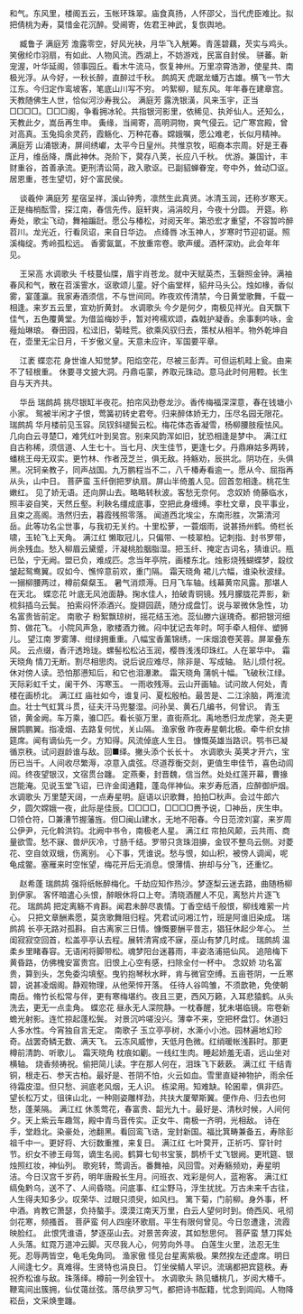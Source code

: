 <!-- { "loadSidebar": true } -->
和气。东风里，楼阁五云，玉帐环珠翠。庙食真扬，人怀邵父，当代虎臣难比。拟把倩桃为寿，莫惜金花沉醉。受阃寄，佐君王神武，复恢舆地。 

　
臧鲁子
满庭芳
澹露零空，好风光袂，月华飞入觥筹。青莲碧藕，芡实与鸡头。笑傲纶巾羽扇，有如此、人物风流。西湖上，不妨游戏，民富自封侯。 
骈蕃。新宠渥，叶华延阁，领事园丘。看木牛流马，恢复神州。万里凉霄浩渺，使星共、南极光浮。从今好，一秋长醉，直醉过千秋。 
鹧鸪天
虎踞龙蟠万古雄。横飞一节大江东。今归定作鸾坡客，笔底山川写不穷。 
吟絮柳，赋东风。年年春在建章宫。天教随佛生人世，恰似河沙寿我公。 
满庭芳
露洗银潢，风来玉宇，正当□□□□。□□□阁，争看拥冰轮。共指银河影里，依稀见、执斧仙人。还知么，天教此夕，嵩岳再生申。 
夤缘，当阃寄，高明洞物，爽气侵云。记广寒宫殿，曾对高真。玉兔捣余灵药，霞觞化、万种花春。嫦娥嘱，愿公难老，长似月精神。 
满庭芳
山涌银涛，屏间绣巘，太平今日皇州。共惟京牧，昭裔本宗周。好是王春正月，维岳降，膺此神休。尧阶下，蓂存八荚，长应八千秋。 
优游。兼国计，丰财重谷，首善承流。更刑清讼简，政入歌讴。已副貂蝉眷宠，夸中外，耸动□讴。居恩重，苍生望切，好个富民侯。 

　
谈羲仲
满庭芳
星宿呈祥，溪山钟秀，凛然生此真贤。冰清玉润，还称岁寒天。正是梅梢酝雪，探江南，春信先传。庭轩爽，涓涓皎月，今夜十分圆。 
开筵。称寿处，歌尘飞动，舞袖蹁跹。愿公与椿松，对阅天年。第恐宏才重望，不容暂吟醉苕川。龙光近，行看凤诏，来自日华边。 
点绛唇
冰玉神人，岁寒时节迎初诞。照溪梅绽。秀岭孤松远。 
香雾氤氲，不放重帘卷。歌声缓。酒杯深劝。此会年年见。 

　
王罙高
水调歌头
千枝蔓仙牒，眉宇肖苍龙。就中天赋英杰，玉磬照金钟。满袖春风和气，散在苕溪霅水，讴歌颂儿童。好个庙堂样，貂弁马头公。烛如椽，香似雾，宴蓬瀛。我家寿酒须信，不与世间同。昨夜欢传清禁，今日黄堂歌舞，千载一相逢。来岁五云里，宣劝折黄封。 
水调歌头
今夕是何夕，南极见祥光。自天飘下佳气，五色覆黄堂。为借监梅妙手，暂对袴襦欢颂，森戟护凝香。余事剩吟咏，金薤灿琳琅。 
眷田园，松迳旧，菊畦荒。欲乘风驭归去，策杖从相羊。物外乾坤自在，壶里无尘日月，千岁傲义皇。天意未应许，军国要平章。 

　
江袤
蝶恋花
身世谁人知觉梦。阳焰空花，尽被三彭弄。可但运机畦上瓮。由来不了轻根重。 
休要寻文披大洞。丹鼎屯蒙，养取元珠动。意马此时何用鞚。长生自与天齐共。 

　
华岳
瑞鹧鸪
挑尽银缸半夜花。拍帘风劲卷龙沙。香传梅福深深意，春在钱塘小小家。 
鸳被半闲才子恨，莺簧初转史君夸。归来醉体娇无力，压尽名园无限花。 
瑞鹧鸪
华月楼前见玉容。凤钗斜褪鬓云松。梅花体态香凝雪，杨柳腰肢瘦怯风。 
几向白云寻楚□，难凭红叶到吴宫。别来风韵浑如旧，犹恐相逢是梦中。 
满江红
自古称稀，须信道、人生七十。当七月、庆生佳节，更逢七夕。丹鼎麻姑多两转，蟠桃王母无双实。更竹林、作者茂芝兰，俱无敌。持觞劝，辰拱北。阴功在，头俱黑。况轲亲教子，同声战国。九万鹏程当不二，八千椿寿看逾一。愿从今、屈指再从头，山中日。 
菩萨蛮
玉纤倒把罗纨扇。屏山半倚羞人见。回首忽相逢。桃花生嫩红。 
见了娇无语。还向屏山去。略略转秋波。客愁无奈何。 
念奴娇
倚藤临水，照丰姿自笑，天然丘壑。利鞅名缰成底事，空把此身缠缚。李杜文章，良平事业，且束之高阁。浩然归去，暮霞残照零落。 
闻道西北埃尘，东南形胜，次第清河岳。此等功名尘世事，与我初无关约。十里松萝，一蓑烟雨，说甚扬州鹤。倚栏长啸，玉轮飞上天角。 
满江红
懒取冠儿，只偏带、一枝翠柏。记刺指、封书罗带，尚余残血。愁入柳眉云黛蹙，汗凝桃脸胭脂湿。把玉纤、掩定古词名，猜谁识。瓶已坠，宁无阙。盟已负，难成匹。念当年亭院，画楼东北。烛影烧残蝴蝶梦，縠纹皱起鸳鸯翼。叹如今、憔悴意前欢，重门隔。 
霜天晓角
裙儿六幅，谁染秋波绿。一搦柳腰两过，樽前粲粲玉。 
暑气消烦溽。日月飞车轴。线幕黄帘风露。那堪人在天北。 
蝶恋花
叶底无风池面静。掬水佳人，拍破青铜镜。残月朦胧花弄影，新梳斜插乌云鬓。 
拍索闷怀添酒兴。旋撷园蔬，随分成盘饤。说与翠微休急性，功名富贵皆前定。 
南歌子
粉絮飘琼树，摇花结玉池。蕊仙滕六逞瑰奇。都把银河细剪、做花飞。 
小院风声急，歌楼酒力微。闷中犹记去年时。呵手牵人相伴、塑狮儿。 
望江南
罗雾薄、绀绿拥重重。八幅宝香薰锦绣，一床烟浪卷芙蓉。屏翠叠东风。 
云点缀，香汗透玲珑。螺髻松松沾玉润，樱唇浅浅印珠红。人在翠华中。 
霜天晓角
情刀无断。割尽相思肉。说后说应难尽，除非是、写成轴。 
贴儿烦付祝。休对傍人读。恐怕那懑知后，和它也泪瀑漱。 
霜天晓角
蒲帆十幅。飞破秋江绿。天际彩虹千丈，阑干外、泻寒玉。 
一雨收残溽。云山开画轴。试问故人何处，青楼在画桥北。 
满江红
庙社如今，谁复问、夏松殷柏。最苦是、二江涂脑，两淮流血。壮士气虹箕斗贯，征夫汗马兜鍪湿。问孙吴、黄石几编书，何曾识。 
青玉锁，黄金阙。车万乘，骓□匹。看长驱万里，直街燕北。禹地悉归龙虎掌，尧夫更展鹍鹏翼。指凌烟、去路复何忧，关山隔。 
渔家傲
昨夜寿星朝北极。牵牛织女排筵席。闻有谪仙先一夕。方知得。风流倬底人生日。 
慷慨英雄当路识。鹗书已凝循京秩。试问遐龄谁与敌。回■绎。撇头添个长长十。 
水调歌头
英荚才开六，宝历已当千。人间收尽繁溽，凉意入虞弦。尽道荐衡交剡，更值生申佳节，喜色动闾阎。终夜望银汉，文宿贯台躔。 
定燕秦，封晋魏，信当然。处处红莲开幕，曹掾岂能淹。见说玉堂飞诏，已许金闺通籍，蓬岛伴神仙。来岁寿卮酒，应醉御炉烟。 
水调歌头
万里楚天阔，一点寿星明。庭语以识歌舞，拍拍□秋声。会过牛郎六夕，圆欠嫦娥一夜，此际是佳辰。□□□□，□□□□赉予说，□神岳，庆生申。□领仓符，□兼漕节握藩旌。但□闽山建水，无地不阳春。今日范滂刘宴，来岁周公伊尹，元化斡洪钧。北阙中书令，南极老人星。 
满江红
帘拍风颠，云共雨、商量欲雪。愁不寐、兽炉灰冷，寸肠千结。罗带只贪珠泪擤，金钗不整乌云侧。对菱花、空自敛双蛾，伤离别。 
心下事，凭谁说。愁与恨，如山积，被傍人调闻，呢龟成鳖。塞雁来时空怅望，梅花开后无消息。恨薄情、拚却与分飞，还重忆。 

　
赵希蓬
瑞鹧鸪
强将纸帐醉梅化。千劫应知作热沙。梦逐梨云迷去路，曲随杨柳到伊家。 
客怀暗遣心头恨，醉眼休将口上夸。清晓酒醒人不见，离愁片片逐飞花。 
瑞鹧鸪
把定离觞不肯斟。闻君未醉尽衷情。丁香空结千般恨，柳线难萦一片心。 
只把文章酬素愿，莫贪歌舞阻归程。凭君试问湘江竹，班是阿谁旧染成。 
瑞鹧鸪
长亭无路对孤斟。自古离家三日情。慷慨要酬平昔志，猖狂休起少年心。 
兰闺寂寂空回首，松盖亭亭认去程。展转清宵成不寐，巫山有梦几时成。 
瑞鹧鸪
温柔乡里睹春容。无语闲将脚带松。魂梦阳台迷暮雨，丰姿洛浦挹仙风。 
追陪梅下黄昏路，仿佛槐安富贵宫。旧恨上心空有感，扫除全付一杯中。 
念奴娇
功名富贵，算到头，怎免委沟填壑。曳钓抱琴秋水畔，肯与微官空缚。五亩苍阴，一丘寒碧，说甚凌烟阁。静观物理，从他荣悴开落。 
任待人谷鸣雏，不须歆艳，免使朝南岳。脩竹长松常与伴，更有寒梅堪约。夜且三更，西风万籁，入耳悲猿鹤。从头洗去，更无一点圭角。 
蝶恋花
昼永无人深院静。一枕春醒，犹未堪临镜。帘卷新蟾光射影。连忙掠起蓬松鬓。 
对景沉吟嗟没兴。薄幸不来，空把杯盘饤。休道妇人多水性。今宵独自言无定。 
南歌子
玉立亭亭树，水澌小小池。园林遍地幻珍奇。战罢奇鳞无数、满天飞。 
云冻风威惨，天低月色微。红绡暖帐浅斟时。那更樽前清韵、听歌儿。 
霜天晓角
枕痕如劚。一线红生肉。睡起娇羞无语，远山坐对横轴。 
烧香频祷祝。偷把简儿读。字在那人何在，泪珠飞下蔌蔌。 
满江红
干结青铜，根走石、参天古柏。最好是、苍阴不怕，火云如血。雪里直疑神物护，雨余任待霜皮湿。但只愁、涧底老风烟，无人识。 
栋梁用。知难缺。轮囷辈，俱非匹。望长松万丈，徂徕山北，一种刚姿雕样劲，共扶大厦翚斯翼。便作舟、归去也何愁，蓬莱隔。 
满江红
休羡莺花，春富贵、韶光九十。最好是、清秋时候，人间何夕。天上紫云车趣驾，殿中青鸟音传实。正女牛、南极一齐明，光相敌。 
诗在手，堂趋北。染豪处，池翻黑。看回鸾飞诰，宠封新国。福比箕畴兼备五，寿除彭祖千中一。更好将、大衍数重推，来复日。 
满江红
七叶蓂开，正祈巧、穿针时节。织女不骖王母驾，谪生名阅。鹤算七旬书宝箓，鹊桥千丈飞银阙。更玳筵、银烛照红妆，神仙列。 
歌宛转，莺调舌。番舞袖，风回雪。对寿觞频劝，寿星明洁。今日汉宫千岁药，明年唐殿长生月。问班衣、戏彩是何人，蓝袍客。 
满江红
缟兔黔乌，送不了、人间昏晓。问底事、红尘野马，浮生扰扰。万古未来千古往，人生得夫知多少。叹荣华、过眼只须臾，如风扫。 
篱下菊，门前柳。身外事，杯中酒。肯教它萧瑟，负持螯手。漠漠江南天万里，白云人望何时到。倚西风、吼彻剑花寒，频搔首。 
菩萨蛮
何人四座环歌扇。平生有限何曾见。今日忽遭逢，流霞映脸红。 
此恨凭谁语，梦逐巫山去。对景苦奔波，其如愁思何。 
菩萨蛮
慧刀挥处人头落。虹霓万道冲云脚。灭尽我人心，何劳向外寻。 
白莲生火里，法忍无生死。忍辱两皆空，龟毛兔角同。 
渔家傲
怪见台星离紫极。果然揆左还虚席。明日人间逢七夕。真难得。生贤特也涓良日。 
饤坐侯鲭人罕识。流璃都把宾筵秩。寿祝乔松谁与敌。珠落绎。樽前一列金钗十。 
水调歌头
熟见蟠桃几，岁阅大椿千。鞭鸾间出簇拥，仙仗蔼丝弦。落尽纨罗习气，都把诗书酝籍，忧念到闾阎。人物降崧岳，文采焕奎躔。 
